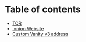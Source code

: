 # Table of contents

* [TOR](README.md)
* [.onion Website](.onion-website.md)
* [Custom Vanity v3 address](custom-vanity-v3-address.md)
